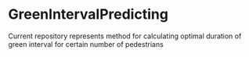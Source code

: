 # GreenIntervalPredicting
Current repository represents method for calculating optimal duration of green interval for certain number of pedestrians

